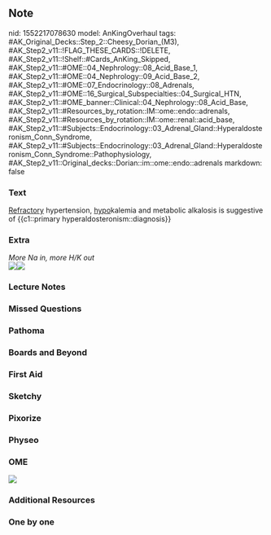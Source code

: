 ## Note
nid: 1552217078630
model: AnKingOverhaul
tags: #AK_Original_Decks::Step_2::Cheesy_Dorian_(M3), #AK_Step2_v11::!FLAG_THESE_CARDS::!DELETE, #AK_Step2_v11::!Shelf::#Cards_AnKing_Skipped, #AK_Step2_v11::#OME::04_Nephrology::08_Acid_Base_1, #AK_Step2_v11::#OME::04_Nephrology::09_Acid_Base_2, #AK_Step2_v11::#OME::07_Endocrinology::08_Adrenals, #AK_Step2_v11::#OME::16_Surgical_Subspecialties::04_Surgical_HTN, #AK_Step2_v11::#OME_banner::Clinical::04_Nephrology::08_Acid_Base, #AK_Step2_v11::#Resources_by_rotation::IM::ome::endo::adrenals, #AK_Step2_v11::#Resources_by_rotation::IM::ome::renal::acid_base, #AK_Step2_v11::#Subjects::Endocrinology::03_Adrenal_Gland::Hyperaldosteronism_Conn_Syndrome, #AK_Step2_v11::#Subjects::Endocrinology::03_Adrenal_Gland::Hyperaldosteronism_Conn_Syndrome::Pathophysiology, #AK_Step2_v11::Original_decks::Dorian::im::ome::endo::adrenals
markdown: false

### Text
<u>Refractory</u> hypertension, <u>hypo</u>kalemia and metabolic
alkalosis is suggestive of {{c1::primary
hyperaldosteronism::diagnosis}}

### Extra
<div>
  <i>More Na in, more H/K out</i>
</div><i><img src="paste-13924249613893633.jpg"><img src=
"paste-9803430356844545.jpg"></i>

### Lecture Notes


### Missed Questions


### Pathoma


### Boards and Beyond


### First Aid


### Sketchy


### Pixorize


### Physeo


### OME
<div class="ome-widget">
  <a href=
  "https://onlinemeded.org/spa/nephrology/acid-base/acquire?ref=anki">
  <img src="_OME_AnkiFlashcards_Lesson_2.png"></a>
</div>

### Additional Resources


### One by one

